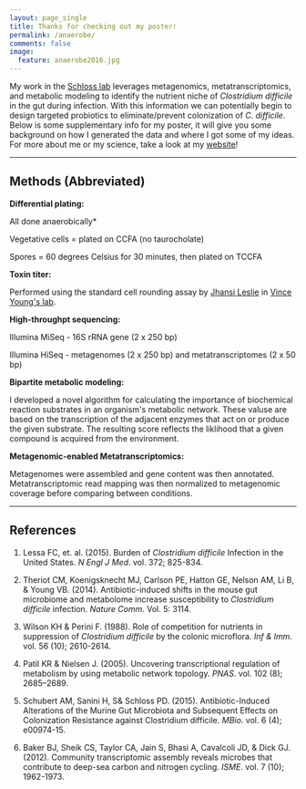 ```yaml
---
layout: page_single
title: Thanks for checking out my poster!
permalink: /anaerobe/
comments: false
image:
  feature: anaerobe2016.jpg
---
```


My work in the [Schloss lab](http://www.schlosslab.org/) leverages metagenomics, metatranscriptomics, and metabolic modeling to identify the nutrient niche of *Clostridium difficile* in the gut during infection.  With this information we can potentially begin to design targeted probiotics to eliminate/prevent colonization of *C. difficile*.  Below is some supplementary info for my poster, it will give you some background on how I generated the data and where I got some of my ideas.  For more about me or my science, take a look at my [website](http://mjenior.github.io)!

---

Methods (Abbreviated)
---------------------

**Differential plating:**

All done anaerobically*

Vegetative cells = plated on CCFA (no taurocholate)

Spores = 60 degrees Celsius for 30 minutes, then plated on TCCFA


**Toxin titer:**

Performed using the standard cell rounding assay by [Jhansi Leslie](https://www.researchgate.net/profile/Jhansi_Leslie) in [Vince Young's lab](https://sites.google.com/a/umich.edu/younglab/).


**High-throughpt sequencing:**

Illumina MiSeq - 16S rRNA gene (2 x 250 bp)

Illumina HiSeq - metagenomes (2 x 250 bp) and metatranscriptomes (2 x 50 bp)

**Bipartite metabolic modeling:**

I developed a novel algorithm for calculating the importance of biochemical reaction substrates in an organism's metabolic network.  These valuse are based on the transcription of the adjacent enzymes that act on or produce the given substrate.  The resulting score reflects the liklihood that a given compound is acquired from the environment.


**Metagenomic-enabled Metatranscriptomics:**

Metagenomes were assembled and gene content was then annotated.  Metatranscriptomic read mapping was then normalized to metagenomic coverage before comparing between conditions.


---

References
---------------------

1. Lessa FC, et. al. (2015). Burden of *Clostridium difficile* Infection in the United States. *N Engl J Med*. vol. 372; 825-834.

2. Theriot CM, Koenigsknecht MJ, Carlson PE, Hatton GE, Nelson AM, Li B, & Young VB. (2014). Antibiotic-induced shifts in the mouse gut microbiome and metabolome increase susceptibility to *Clostridium difficile* infection. *Nature Comm*. Vol. 5: 3114.

3. Wilson KH & Perini F. (1988). Role of competition for nutrients in suppression of *Clostridium difficile* by the colonic microflora. *Inf & Imm*. vol. 56 (10); 2610-2614.

4. Patil KR & Nielsen J. (2005). Uncovering transcriptional regulation of metabolism by using metabolic network topology. *PNAS*. vol. 102 (8); 2685–2689.

5. Schubert AM, Sanini H, S& Schloss PD. (2015). Antibiotic-Induced Alterations of the Murine Gut Microbiota and Subsequent Effects on Colonization Resistance against Clostridium difficile. *MBio*. vol. 6 (4); e00974-15.

6. Baker BJ, Sheik CS, Taylor CA, Jain S, Bhasi A, Cavalcoli JD, & Dick GJ. (2012). Community transcriptomic assembly reveals microbes that contribute to deep-sea carbon and nitrogen cycling. *ISME*. vol. 7 (10); 1962-1973.

